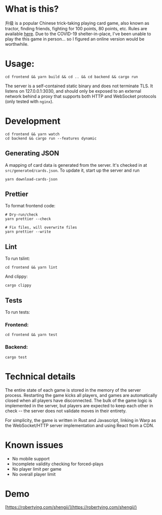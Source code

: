 # What is this?

升级 is a popular Chinese trick-taking playing card game, also known as tractor, finding friends, fighting for 100 points, 80 points, etc. Rules are available
[here](https://robertying.com/shengji/rules). Due to the COVID-19
shelter-in-place, I've been unable to play the this game in person... so
I figured an online version would be worthwhile.

# Usage:

```
cd frontend && yarn build && cd .. && cd backend && cargo run
```

The server is a self-contained static binary and does not terminate TLS. It
listens on 127.0.0.1:3030, and should only be exposed to an external network
behind a proxy that supports both HTTP and WebSocket protocols (only tested
with `nginx`).

# Development

```
cd frontend && yarn watch
cd backend && cargo run --features dynamic
```

## Generating JSON
A mapping of card data is generated from the server. It's checked in at
`src/generated/cards.json`. To update it, start up the server and run

```
yarn download-cards-json
```

## Prettier
To format frontend code:

```
# Dry-run/check
yarn prettier --check

# Fix files, will overwrite files
yarn prettier --write
```

## Lint
To run tslint:

```
cd frontend && yarn lint
```

And clippy:
```
cargo clippy
```

## Tests
To run tests:

### Frontend:
```
cd frontend && yarn test
```

### Backend:
```
cargo test
```

# Technical details
The entire state of each game is stored in the memory of the server process.
Restarting the game kicks all players, and games are automatically closed when
all players have disconnected. The bulk of the game logic is implemented in the
server, but players are expected to keep each other in check -- the server does
not validate moves in their entirety.

For simplicity, the game is written in Rust and Javascript, linking in Warp as
the WebSocket/HTTP server implementation and using React from a CDN.

# Known issues
- No mobile support
- Incomplete validity checking for forced-plays
- No player limit per game
- No overall player limit

# Demo

[https://robertying.com/shengji/](https://robertying.com/shengji/)
